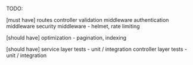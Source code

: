 TODO:

[must have]
routes
controller
validation middleware
authentication middleware
security middleware - helmet, rate limiting

[should have]
optimization - pagination, indexing

[should have]
service layer tests - unit / integration
controller layer tests - unit / integration

